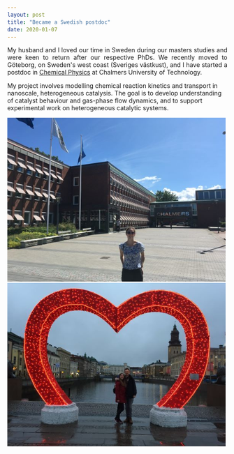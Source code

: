 ```yaml
---
layout: post
title: "Became a Swedish postdoc"
date: 2020-01-07
---
```


<p align="justify">
  My husband and I loved our time in Sweden during our masters studies and were keen to return after our respective PhDs. 
  We recently moved to Göteborg, on Sweden's west coast (Sveriges västkust), and I have started a postdoc in <a href="https://www.chalmers.se/en/departments/physics/research/chemicalphysics/Pages/default.aspx">Chemical Physics</a> at Chalmers University of Technology. 

  My project involves modelling chemical reaction kinetics and transport in nanoscale, heterogeneous catalysis. The goal is to develop understanding of catalyst behaviour and gas-phase flow dynamics, and to support experimental work on heterogeneous catalytic systems.
</p>

<img src="/images/Me_at_Chalmers.JPG" width="500"/>
<img src="/images/Us_in_Gothenburg.JPG" width="500"/>


<p>
  <br/>
  <br/>
</p>
